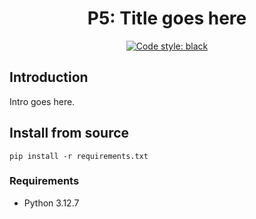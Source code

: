 <h1 align="center">
    P5: Title goes here
</h1>
<p align="center">
<a href="https://github.com/psf/black"><img alt="Code style: black" src="https://img.shields.io/badge/code%20style-black-000000.svg"></a>
</p>


## Introduction
Intro goes here.

## Install from source
```shell
pip install -r requirements.txt
```

### Requirements
- Python 3.12.7
